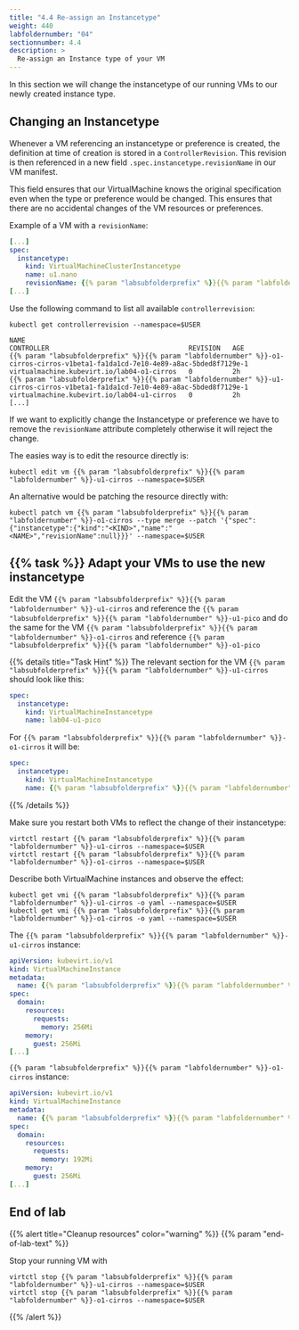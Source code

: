 ```yaml
---
title: "4.4 Re-assign an Instancetype"
weight: 440
labfoldernumber: "04"
sectionnumber: 4.4
description: >
  Re-assign an Instance type of your VM
---
```


In this section we will change the instancetype of our running VMs to our newly created instance type.


## Changing an Instancetype

Whenever a VM referencing an instancetype or preference is created, the definition at time of creation is stored in a `ControllerRevision`. This revision is then referenced in a new field `.spec.instancetype.revisionName` in our VM manifest.

This field ensures that our VirtualMachine knows the original specification even when the type or preference would be changed. This ensures that there are no accidental changes of the VM resources or preferences.

Example of a VM with a `revisionName`:
```yaml
[...]
spec:
  instancetype:
    kind: VirtualMachineClusterInstancetype
    name: u1.nano
    revisionName: {{% param "labsubfolderprefix" %}}{{% param "labfoldernumber" %}}-u1-cirros-u1.nano-v1beta1-e15b4047-3ff9-4308-9cd7-9f30b25336e0-1
[...]
```

Use the following command to list all available `controllerrevision`:
```shell
kubectl get controllerrevision --namespace=$USER
```

```
NAME                                                                                     CONTROLLER                                   REVISION   AGE
{{% param "labsubfolderprefix" %}}{{% param "labfoldernumber" %}}-o1-cirros-cirros-v1beta1-fa1da1cd-7e10-4e89-a8ac-5bded8f7129e-1                    virtualmachine.kubevirt.io/lab04-o1-cirros   0          2h
{{% param "labsubfolderprefix" %}}{{% param "labfoldernumber" %}}-u1-cirros-cirros-v1beta1-fa1da1cd-7e10-4e89-a8ac-5bded8f7129e-1                    virtualmachine.kubevirt.io/lab04-u1-cirros   0          2h
[...]
```

If we want to explicitly change the Instancetype or preference we have to remove the `revisionName` attribute completely otherwise it will reject the change.

The easies way is to edit the resource directly is:
```shell
kubectl edit vm {{% param "labsubfolderprefix" %}}{{% param "labfoldernumber" %}}-u1-cirros --namespace=$USER
```

An alternative would be patching the resource directly with:
```shell
kubectl patch vm {{% param "labsubfolderprefix" %}}{{% param "labfoldernumber" %}}-o1-cirros --type merge --patch '{"spec":{"instancetype":{"kind":"<KIND>","name":"<NAME>","revisionName":null}}}' --namespace=$USER
```


## {{% task %}} Adapt your VMs to use the new instancetype

Edit the VM `{{% param "labsubfolderprefix" %}}{{% param "labfoldernumber" %}}-u1-cirros` and reference the `{{% param "labsubfolderprefix" %}}{{% param "labfoldernumber" %}}-u1-pico` and do the same for the VM `{{% param "labsubfolderprefix" %}}{{% param "labfoldernumber" %}}-o1-cirros` and reference `{{% param "labsubfolderprefix" %}}{{% param "labfoldernumber" %}}-o1-pico`

{{% details title="Task Hint" %}}
The relevant section for the VM `{{% param "labsubfolderprefix" %}}{{% param "labfoldernumber" %}}-u1-cirros` should look like this:

```yaml
spec:
  instancetype:
    kind: VirtualMachineInstancetype
    name: lab04-u1-pico
```

For `{{% param "labsubfolderprefix" %}}{{% param "labfoldernumber" %}}-o1-cirros` it will be:
```yaml
spec:
  instancetype:
    kind: VirtualMachineInstancetype
    name: {{% param "labsubfolderprefix" %}}{{% param "labfoldernumber" %}}-o1-pico
```
{{% /details %}}

Make sure you restart both VMs to reflect the change of their instancetype:
```shell
virtctl restart {{% param "labsubfolderprefix" %}}{{% param "labfoldernumber" %}}-u1-cirros --namespace=$USER
virtctl restart {{% param "labsubfolderprefix" %}}{{% param "labfoldernumber" %}}-o1-cirros --namespace=$USER
```

Describe both VirtualMachine instances and observe the effect:
```shell
kubectl get vmi {{% param "labsubfolderprefix" %}}{{% param "labfoldernumber" %}}-u1-cirros -o yaml --namespace=$USER
kubectl get vmi {{% param "labsubfolderprefix" %}}{{% param "labfoldernumber" %}}-o1-cirros -o yaml --namespace=$USER
```

The `{{% param "labsubfolderprefix" %}}{{% param "labfoldernumber" %}}-u1-cirros` instance:
```yaml
apiVersion: kubevirt.io/v1
kind: VirtualMachineInstance
metadata:
  name: {{% param "labsubfolderprefix" %}}{{% param "labfoldernumber" %}}-u1-cirros
spec:
  domain:
    resources:
      requests:
        memory: 256Mi
    memory:
      guest: 256Mi
[...]
```

`{{% param "labsubfolderprefix" %}}{{% param "labfoldernumber" %}}-o1-cirros` instance:
```yaml
apiVersion: kubevirt.io/v1
kind: VirtualMachineInstance
metadata:
  name: {{% param "labsubfolderprefix" %}}{{% param "labfoldernumber" %}}-o1-cirros
spec:
  domain:
    resources:
      requests:
        memory: 192Mi
    memory:
      guest: 256Mi
[...]
```


## End of lab

{{% alert title="Cleanup resources" color="warning" %}}  {{% param "end-of-lab-text" %}}

Stop your running VM with
```shell
virtctl stop {{% param "labsubfolderprefix" %}}{{% param "labfoldernumber" %}}-u1-cirros --namespace=$USER
virtctl stop {{% param "labsubfolderprefix" %}}{{% param "labfoldernumber" %}}-o1-cirros --namespace=$USER
```
{{% /alert %}}
